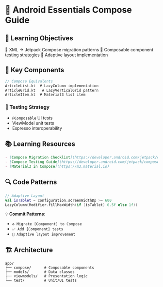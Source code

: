 # 📱 Android Essentials Compose Guide

## 🎯 Learning Objectives
🔹 XML → Jetpack Compose migration patterns
🔹 Composable component testing strategies
🔹 Adaptive layout implementation

## 🧩 Key Components
```kotlin
// Compose Equivalents
ArticleList.kt  # LazyColumn implementation
ArticleGrid.kt   # LazyVerticalGrid pattern
ArticleItem.kt  # Material3 list item
```

### 🧪 Testing Strategy
- `@Composable` UI tests
- ViewModel unit tests
- Espresso interoperability


## 📚 Learning Resources
```markdown
- [Compose Migration Checklist](https://developer.android.com/jetpack/compose/migration)
- [Compose Testing Guide](https://developer.android.com/jetpack/compose/testing)
- [Material3 in Compose](https://m3.material.io)
```

## 🔍 Code Patterns
```kotlin
// Adaptive Layout
val isTablet = configuration.screenWidthDp >= 600
LazyColumn(Modifier.fillMaxWidth(if (isTablet) 0.5f else 1f))
```

💡 **Commit Patterns**:
- `♻️ Migrate [Component] to Compose`
- `✅ Add [Component] tests`
- `📱 Adaptive layout improvement`

## 🏗 Architecture
```
app/
├── compose/      # Composable components
├── models/       # Data classes
├── viewmodels/   # Presentation logic
└── test/         # Unit/UI tests
```
